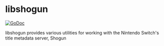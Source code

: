 # libshogun
[![GoDoc](https://godoc.org/github.com/ThatNerdyPikachu/libshogun?status.svg)](https://godoc.org/github.com/ThatNerdyPikachu/libshogun)

libshogun provides various utilities for working with the Nintendo Switch's title metadata server, Shogun